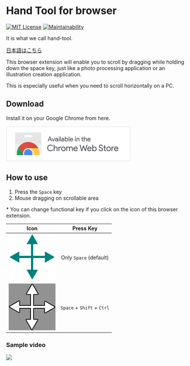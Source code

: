 # Hand Tool for browser

[![MIT License](http://img.shields.io/badge/license-MIT-blue.svg?style=flat)](LICENSE) [![Maintainability](https://api.codeclimate.com/v1/badges/f8f4d5511be782db7c50/maintainability)](https://codeclimate.com/github/heppokofrontend/chrome-extension-hand-tool/maintainability)

It is what we call hand-tool.

[日本語はこちら](./README--ja.md)

This browser extension will enable you to scroll by dragging while holding down the space key, just like a photo processing application or an illustration creation application.

This is especially useful when you need to scroll horizontally on a PC.

## Download

Install it on your Google Chrome from here.

[![Available in the Chrome Web Store](./images/iNEddTyWiMfLSwFD6qGq.png)](https://chrome.google.com/webstore/detail/pjoggomlkaanadbegagokiioonfaedle)

## How to use

1. Press the `Space` key
2. Mouse dragging on scrollable area

\* You can change functional key if you click on the icon of this browser extension.

|               Icon                |         Press Key          |
| :-------------------------------: | :------------------------: |
|      ![](./package/icon.png)      |   Only `Space` (default)   |
| ![](./package/icon--disabled.png) | `Space` + `Shift` + `Ctrl` |

### Sample video

[![](https://img.youtube.com/vi/-oowC3MAEEc/0.jpg)](https://www.youtube.com/watch?v=-oowC3MAEEc)

